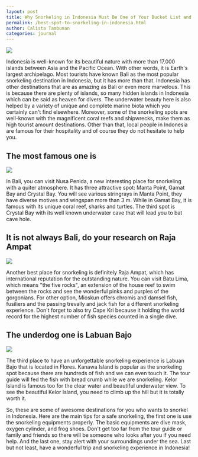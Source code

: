 ```yaml
---
layout: post
title: Why Snorkeling in Indonesia Must Be One of Your Bucket List and Where You Should be Go?
permalink: /best-spot-to-snorkeling-in-indonesia.html
author: Calista Tambunan
categories: journal
---
```


<img src="https://i.imgur.com/vLDUFiD.jpg" class="post-feat-img img-responsive" />

Indonesia is well-known for its beautiful nature with more than 17.000 islands between Asia and the Pacific Ocean. With other words, it is Earth's largest archipelago. Most tourists have known Bali as the most popular snorkeling destination in Indonesia, but it has more than that. Indonesia has other destinations that are as amazing as Bali or even more marvelous. This is because there are plenty of islands, so many hidden islands in Indonesia which can be said as heaven for divers. The underwater beauty here is also helped by a variety of unique and complete marine biota which you certainly can't find elsewhere. Moreover, some of the snorkeling spots are well-known with the magnificent coral reefs and shipwrecks, make them as high tourist amount destinations. Other than that, local people in Indonesia are famous for their hospitality and of course they do not hesitate to help you.

## The most famous one is

<img src="https://3.bp.blogspot.com/-8rpTUDYNNG4/WKxrp5OxzJI/AAAAAAAACYI/4x8atH2kgM8OOcKZV5QBZ-qsoTy_YUaLQCLcB/s1600/Snorkeling%2BMurah%2Bdi%2Bbali.jpg" class="img-responsive post-child-img" />

In Bali, you can visit Nusa Penida, a new interesting place for snorkeling with a quiter atmosphere. It has three attractive spot: Manta Point, Gamat Bay and Crystal Bay. You will see various stringrays in Manta Point, they have diverse motives and wingspan more than 3 m. While in Gamat Bay, it is famous with its unique coral reef, sharks and turtles. The third spot is Crystal Bay with its well known underwater cave that will lead you to bat cave hole.

## It is not always Bali, do your research on Raja Ampat

<img src="https://i1.wp.com/cruising-raja-ampat.com/wp-content/uploads/2017/03/snorkeling-raja-ampat.jpg" class="img-repsonsive post-child-img" />

Another best place for snorkeling is definitely Raja Ampat, which has international reputation for the outstanding nature. You can visit Batu Lima, which means "the five rocks", an extension of the house reef to swim between the rocks and see the wonderful pinks and purples of the gorgonians. For other option, Mioskun offers chromis and damsel fish, fusiliers and the passing trevally and jack fish for a different snorkeling experience. Don't forget to also try Cape Kri because it holding the world record for the highest number of fish species counted in a single dive.

## The underdog one is Labuan Bajo

<img src="https://i0.wp.com/floresfantastictours.com/wp-content/uploads/2017/07/Snorkeling.jpg" class="img-repsonsive post-child-img" />

The third place to have an unforgettable snorkeling experience is Labuan Bajo that is located in Flores. Kanawa Island is popular as the snorkeling spot because there are hundreds of fish and we can even touch it. The tour guide will fed the fish with bread crumb while we are snorkeling. Kelor Island is famous too for the clear water and beautiful underwater view. To see the beautiful Kelor Island, you need to climb up the hill but it is totally worth it.

So, these are some of awesome destinations for you who wants to snorkel in Indonesia. Here are the main tips for a safe snorkeling, the first one is use the snorkeling equipments properly. The basic equipments are dive mask, oxygen cylinder, and frog shoes. Don't get too far from the tour guide or family and friends so there will be someone who looks after you if you need help. And the last one, stay alert with your surroundings under the sea. Last but not least, have a wonderful trip and snorkeling experience in Indonesia!
